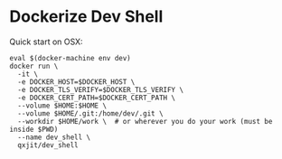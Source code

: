 Dockerize Dev Shell
===================

Quick start on OSX:
   
    eval $(docker-machine env dev)
    docker run \
      -it \
      -e DOCKER_HOST=$DOCKER_HOST \
      -e DOCKER_TLS_VERIFY=$DOCKER_TLS_VERIFY \
      -e DOCKER_CERT_PATH=$DOCKER_CERT_PATH \
      --volume $HOME:$HOME \
      --volume $HOME/.git:/home/dev/.git \
      --workdir $HOME/work \  # or wherever you do your work (must be inside $PWD)
      --name dev_shell \
      qxjit/dev_shell

